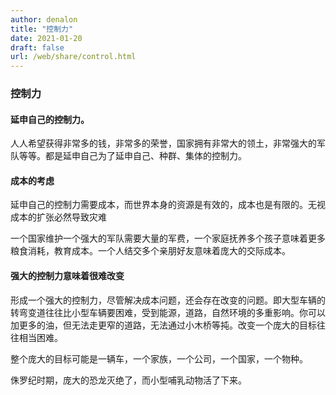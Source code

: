 ```yaml
---
author: denalon
title: "控制力"
date: 2021-01-20
draft: false
url: /web/share/control.html
---
```


### 控制力

#### 延申自己的控制力。

人人希望获得非常多的钱，非常多的荣誉，国家拥有非常大的领土，非常强大的军队等等。都是延申自己为了延申自己、种群、集体的控制力。

#### 成本的考虑

延申自己的控制力需要成本，而世界本身的资源是有效的，成本也是有限的。无视成本的扩张必然导致灾难


一个国家维护一个强大的军队需要大量的军费，一个家庭抚养多个孩子意味着更多粮食消耗，教育成本。一个人结交多个亲朋好友意味着庞大的交际成本。

#### 强大的控制力意味着很难改变

形成一个强大的控制力，尽管解决成本问题，还会存在改变的问题。即大型车辆的转弯变道往往比小型车辆要困难，受到能源，道路，自然环境的多重影响。你可以加更多的油，但无法走更窄的道路，无法通过小木桥等扽。改变一个庞大的目标往往相当困难。

整个庞大的目标可能是一辆车，一个家族，一个公司，一个国家，一个物种。

侏罗纪时期，庞大的恐龙灭绝了，而小型哺乳动物活了下来。

